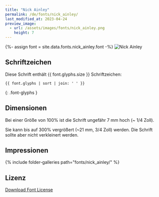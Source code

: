 ```yaml
---
title: "Nick Ainley"
permalink: /de/fonts/nick_ainley/
last_modified_at: 2023-04-24
preview_image:
  - url: /assets/images/fonts/nick_ainley.png
    height: 7
---
```

{%- assign font = site.data.fonts.nick_ainley.font -%}
![Nick Ainley](/assets/images/fonts/nick_ainley.png)

## Schriftzeichen

Diese Schrift enthält  {{ font.glyphs.size }} Schriftzeichen:

```
{{ font.glyphs | sort | join: ' ' }}
```
{: .font-glyphs }

## Dimensionen

Bei einer Größe von 100% ist die Schrift ungefähr 7 mm hoch (~ 1/4 Zoll).

Sie kann bis auf 300% vergrößert (~21 mm, 3/4 Zoll) werden. Die Schrift sollte aber nicht verkleinert werden.

## Impressionen

{% include folder-galleries path="fonts/nick_ainley/" %}

## Lizenz

[Download Font License](https://github.com/inkstitch/inkstitch/tree/main/fonts/nick_ainley/LICENSE)
